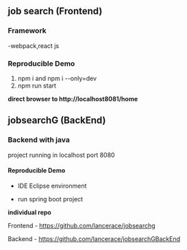 ## job search (Frontend)

### Framework
 -webpack,react js

### Reproducible Demo
1. npm i and npm i --only=dev 
2. npm run start 


**direct browser to http://localhost8081/home**


## jobsearchG (BackEnd)

### Backend with java
 project running in localhost port 8080
#### Reproducible Demo

- IDE Eclipse environment

- run spring boot project

**individual repo**

Frontend -  https://github.com/lancerace/jobsearchg
 
Backend - https://github.com/lancerace/jobsearchGBackEnd
